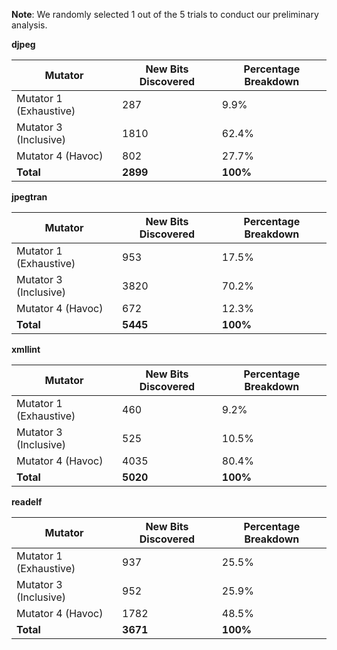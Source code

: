 **Note**: We randomly selected 1 out of the 5 trials to conduct our preliminary analysis. 

**djpeg**

| Mutator               | New Bits Discovered | Percentage Breakdown |
|-----------------------|---------------------|-----------------------|
| Mutator 1 (Exhaustive)| 287                 | 9.9%                  |
| Mutator 3 (Inclusive) | 1810                | 62.4%                 |
| Mutator 4 (Havoc)     | 802                 | 27.7%                 |
| **Total**             | **2899**            | **100%**              |

**jpegtran**

| Mutator               | New Bits Discovered | Percentage Breakdown |
|-----------------------|---------------------|-----------------------|
| Mutator 1 (Exhaustive)| 953                 | 17.5%                 |
| Mutator 3 (Inclusive) | 3820                | 70.2%                 |
| Mutator 4 (Havoc)     | 672                 | 12.3%                 |
| **Total**             | **5445**            | **100%**              |

**xmllint**

| Mutator               | New Bits Discovered | Percentage Breakdown |
|-----------------------|---------------------|-----------------------|
| Mutator 1 (Exhaustive)| 460                 | 9.2%                  |
| Mutator 3 (Inclusive) | 525                 | 10.5%                 |
| Mutator 4 (Havoc)     | 4035                | 80.4%                 |
| **Total**             | **5020**            | **100%**              |

**readelf**

| Mutator               | New Bits Discovered | Percentage Breakdown |
|-----------------------|---------------------|-----------------------|
| Mutator 1 (Exhaustive)| 937                 | 25.5%                 |
| Mutator 3 (Inclusive) | 952                 | 25.9%                 |
| Mutator 4 (Havoc)     | 1782                | 48.5%                 |
| **Total**             | **3671**            | **100%**              |
